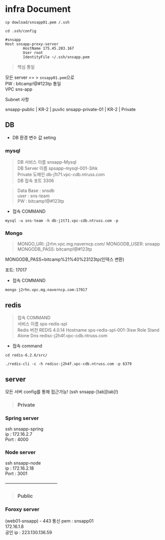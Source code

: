 # infra Document

```cp dowload/snsapp01.pem /.ssh```

```cd .ssh/config```

```
#snsapp
Host snsapp-proxy-server
        HostName 175.45.203.167
        User root
        IdentityFile ~/.ssh/snsapp.pem
```
> 핵심 통일

모든 server == > ```snsapp01.pem```으로 <br/>
PW : bitcamp!@#123tp 통일<br/>
VPC	sns-app<br/>

Subnet 사항

snsapp-public | KR-2 | puvlic
snsapp-private-01 | KR-2 | Private


## DB
- DB 환경 변수 값 seting

### mysql 
> DB 서비스 이름 	snsapp-Mysql<br/>
DB Server 이름	spsapp-mysql-001-3ihk<br/>
Private 도메인	db-j1t71.vpc-cdb.ntruss.com<br/>
DB 접속 포트	3306<br/>

>Data Base : snsdb<br/>
user : sns-team<br/>
PW : bitcamp!@#123tp

- 접속 COMMAND
```
mysql -u sns-team -h db-j1t71.vpc-cdb.ntruss.com -p
```


### Mongo

> MONGO_URI: j2rhn.vpc.mg.naverncp.com/
MONGODB_USER: snsapp
MONGODB_PASS: bitcamp!@#123tp

MONGODB_PASS=bitcamp%21%40%23123tp(인덱스 변환)

포트: 17017



- 접속 COMMAND
```
mongo j2rhn.vpc.mg.naverncp.com:17017
```


## redis

> 접속 COMMAND<br/>
서비스 이름	sps-redis-spl<br/>
Redis 버전	REDIS 4.0.14
Hostname	sps-redis-spl-001-3isw
Role	Stand Alone
Dns     redisc-j2h4f.vpc-cdb.ntruss.com

- 접속 command
```
cd redis-6.2.6/src/   

./redis-cli -c -h redisc-j2h4f.vpc-cdb.ntruss.com -p 6379
```

## server

모든 서버 config를 통해 접근가능!
(ssh snsapp-[tab][tab]!)

> ### Private

### Spring server  
ssh snsapp-spring<br/>
ip : 172.16.2.7<br/>
Port : 4000

### Node server 
ssh snsapp-node<br/>
ip : 172.16.2.18<br/>
Port : 3001

————————————

> ### Public

<!-- React server == > 화면 렌더링
(web02-snsapp)
- 리액트로 프론트 엔드 이전하면서 로그인 세션관리 코드 좀 수정 -->


### Foroxy server 
(web01-snsapp) - 443 통신
pem : snsapp01<br/>
172.16.1.8<br/>
공인 ip : 223.130.136.59
